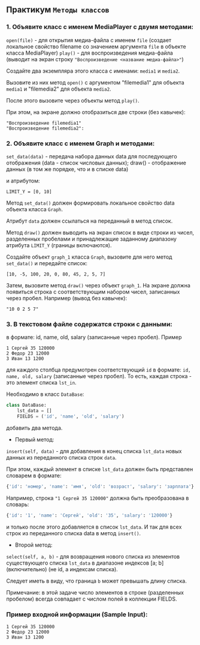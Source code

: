 ## Практикум `Методы классов`

### 1. Объявите класс с именем MediaPlayer с двумя методами:

`open(file)` - для открытия медиа-файла с именем `file` (создает локальное свойство filename со значением аргумента `file` в объекте класса MediaPlayer)
`play()` - для воспроизведения медиа-файла (выводит на экран строку `"Воспроизведение <название медиа-файла>"`)

Создайте два экземпляра этого класса с именами: `media1` и `media2`. 

Вызовите из них метод `open()` с аргументом "filemedia1" для объекта `media1` и "filemedia2" для объекта `media2`. 

После этого вызовите через объекты метод `play()`. 

При этом, на экране должно отобразиться две строки (без кавычек):

```
"Воспроизведение filemedia1"
"Воспроизведение filemedia2":
```


### 2.  Объявите класс с именем Graph и методами:

`set_data(data)` - передача набора данных data для последующего отображения (data - список числовых данных);
draw() - отображение данных (в том же порядке, что и в списке data)

и атрибутом:

`LIMIT_Y = [0, 10]`

Метод `set_data()` должен формировать локальное свойство data объекта класса `Graph`. 

Атрибут `data` должен ссылаться на переданный в метод список. 

Метод `draw()` должен выводить на экран список в виде строки из чисел, разделенных пробелами и принадлежащие заданному диапазону атрибута `LIMIT_Y` (границы включаются).

Создайте объект `graph_1` класса `Graph`, вызовите для него метод `set_data()` и передайте список:

```
[10, -5, 100, 20, 0, 80, 45, 2, 5, 7]
```
Затем, вызовите метод `draw()` через объект `graph_1`. На экране должна появиться строка с соответствующим набором чисел, записанных через пробел. Например (вывод без кавычек):

```
"10 0 2 5 7"
```




### 3. В текстовом файле содержатся строки с данными:


в формате: id, name, old, salary (записанные через пробел). Пример

```
1 Сергей 35 120000
2 Федор 23 12000
3 Иван 13 1200
```

для каждого столбца предумотрен соответствующий `id`
в формате: `id, name, old, salary` (записанные через пробел). 
То есть, каждая строка - это элемент списка `lst_in`.

Необходимо в класс `DataBase`:

```python
class DataBase:
    lst_data = []
    FIELDS = ('id', 'name', 'old', 'salary')
```
добавить два метода. 

* Первый метод:

`insert(self, data)` - для добавления в конец списка `lst_data` новых данных из переданного списка строк `data`.

При этом, каждый элемент в списке `lst_data` должен быть представлен словарем в формате:
```python
{'id': 'номер', 'name': 'имя', 'old': 'возраст', 'salary': 'зарплата'}
```
Например, строка `"1 Сергей 35 120000"` должна быть преобразована в словарь:

```python
{'id': '1', 'name': 'Сергей', 'old': '35', 'salary': '120000'}
```

и только после этого добавляется в список `lst_data`. И так для всех строк из переданного списка data в метод `insert()`.

* Второй метод:

`select(self, a, b)` - для возвращения нового списка из элементов существующего списка `lst_data` в диапазоне индексов [a; b] (включительно) (не id, а индексам списка). 

Следует иметь в виду, что граница `b` может превышать длину списка.

Примечание: в этой задаче число элементов в строке (разделенных пробелом) всегда совпадает с числом полей в коллекции FIELDS.

### Пример входной информации (Sample Input):
```
1 Сергей 35 120000
2 Федор 23 12000
3 Иван 13 1200
```



